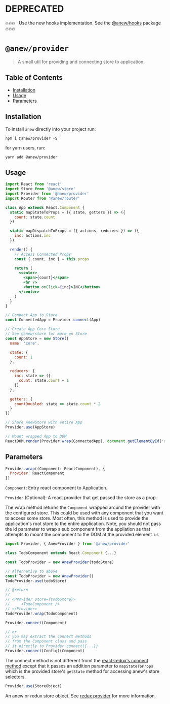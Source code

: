 # DEPRECATED

🔥🔥🔥 &nbsp; Use the new hooks implementation. See the [@anew/hooks](https://github.com/anewjs/hooks) package 🔥🔥🔥

# `@anew/provider`

> A small util for providing and connecting store to application.

## Table of Contents

- [Installation](#installation)
- [Usage](#usage)
- [Parameters](#parameters)

## Installation

To install `anew` directly into your project run:

```
npm i @anew/provider -S
```

for yarn users, run:

```
yarn add @anew/provider
```

## Usage

```jsx
import React from 'react'
import Store from '@anew/store'
import Provider from '@anew/provider'
import Router from '@anew/router'

class App extends React.Component {
  static mapStateToProps = ({ state, getters }) => ({
    count: state.count
  })

  static mapDispatchToProps = ({ actions, reducers }) => ({
    inc: actions.inc
  })

  render() {
    // Access Connected Props
    const { count, inc } = this.props

    return (
      <center>
        <span>{count}</span>
        <hr />
        <button onClick={inc}>INC</button>
      </center>
    )
  }
}

// Connect App to Store
const ConnectedApp = Provider.connect(App)

// Create App Core Store
// See @anew/store for more on Store
const AppStore = new Store({
  name: 'core',

  state: {
    count: 1
  },

  reducers: {
    inc: state => ({
      count: state.count + 1
    })
  },

  getters: {
    countDoubled: state => state.count * 2
  }
})

// Share AnewStore with entire App
Provider.use(AppStore)

// Mount wrapped App to DOM
ReactDOM.render(Provider.wrap(ConnectedApp), document.getElementById('root'))
```

## Parameters

```js
Provider.wrap((Component: ReactComponent), {
  Provider: ReactComponent
})
```

`Component`: Entry react component to Application.

`Provider` (Optional): A react provider that get passed the store as a prop.

The wrap method returns the `Component` wrapped around the provider with the configured store. This could be used with any component that you want to access some store. Most often, this method is used to provide the application's root store to the entire application. Note, you should not pass the id parameter to wrap a sub component from the appliation as that attempts to mount the component to the DOM at the provided element `id`.

```js
import Provider, { AnewProvider } from '@anew/provider'

class TodoComponent extends React.Component {...}

const TodoProvider = new AnewProvider(todoStore)

// Alternative to above
const TodoProvider = new AnewProvider()
TodoProvider.use(todoStore)

// @return
//
// <Provider store={todoStore}>
//     <TodoComponent />
// </Provider>
TodoProvider.wrap(TodoComponent)
```

```js
Provider.connect(Component)

// or
// you may extract the connect methods
// from the Component class and pass
// it directly to Provider.connect({...})
Provider.connect(Config)(Component)
```

The connect method is not different fromt the [react-redux's connect method](https://github.com/reduxjs/react-redux/blob/master/docs/api.md#connect) except that it passes an addition parameter to `mapStateToProps` which is the provided store's `getState` method for accessing anew's store selectors.

```js
Provider.use(StoreObject)
```

An anew or redux store object. See [redux provider](https://github.com/reduxjs/react-redux/blob/master/docs/api.md#provider) for more information.
